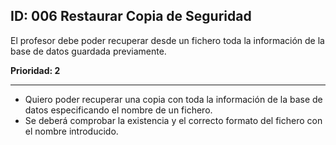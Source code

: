 ## ID: 006 Restaurar Copia de Seguridad
El profesor debe poder recuperar desde un fichero toda la información de la base de datos guardada previamente.

**Prioridad: 2**

---

 - Quiero poder recuperar una copia con toda la información de la base de datos especificando el nombre de un fichero.
 - Se deberá comprobar la existencia y el correcto formato del fichero con el nombre introducido.